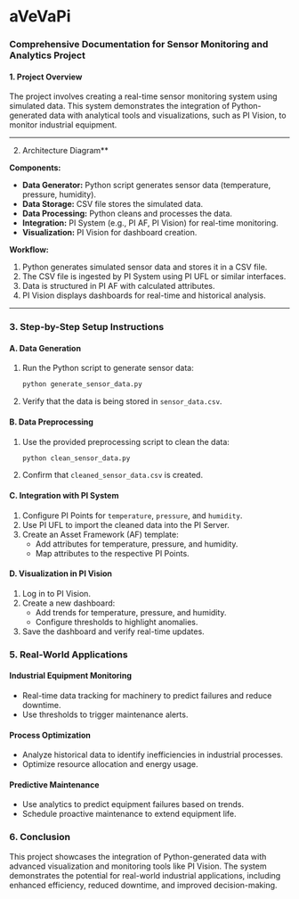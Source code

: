 # aVeVaPi
### Comprehensive Documentation for Sensor Monitoring and Analytics Project

#### **1. Project Overview**
The project involves creating a real-time sensor monitoring system using simulated data. This system demonstrates the integration of Python-generated data with analytical tools and visualizations, such as PI Vision, to monitor industrial equipment.

---

2. Architecture Diagram**

**Components:**
- **Data Generator:** Python script generates sensor data (temperature, pressure, humidity).
- **Data Storage:** CSV file stores the simulated data.
- **Data Processing:** Python cleans and processes the data.
- **Integration:** PI System (e.g., PI AF, PI Vision) for real-time monitoring.
- **Visualization:** PI Vision for dashboard creation.

**Workflow:**
1. Python generates simulated sensor data and stores it in a CSV file.
2. The CSV file is ingested by PI System using PI UFL or similar interfaces.
3. Data is structured in PI AF with calculated attributes.
4. PI Vision displays dashboards for real-time and historical analysis.

---

### **3. Step-by-Step Setup Instructions**

#### **A. Data Generation**
1. Run the Python script to generate sensor data:
   ```python
   python generate_sensor_data.py
   ```
2. Verify that the data is being stored in `sensor_data.csv`.

#### **B. Data Preprocessing**
1. Use the provided preprocessing script to clean the data:
   ```python
   python clean_sensor_data.py
   ```
2. Confirm that `cleaned_sensor_data.csv` is created.

#### **C. Integration with PI System**
1. Configure PI Points for `temperature`, `pressure`, and `humidity`.
2. Use PI UFL to import the cleaned data into the PI Server.
3. Create an Asset Framework (AF) template:
   - Add attributes for temperature, pressure, and humidity.
   - Map attributes to the respective PI Points.

#### **D. Visualization in PI Vision**
1. Log in to PI Vision.
2. Create a new dashboard:
   - Add trends for temperature, pressure, and humidity.
   - Configure thresholds to highlight anomalies.
3. Save the dashboard and verify real-time updates.


### **5. Real-World Applications**

#### **Industrial Equipment Monitoring**
- Real-time data tracking for machinery to predict failures and reduce downtime.
- Use thresholds to trigger maintenance alerts.

#### **Process Optimization**
- Analyze historical data to identify inefficiencies in industrial processes.
- Optimize resource allocation and energy usage.

#### **Predictive Maintenance**
- Use analytics to predict equipment failures based on trends.
- Schedule proactive maintenance to extend equipment life.

### **6. Conclusion**
This project showcases the integration of Python-generated data with advanced visualization and monitoring tools like PI Vision. The system demonstrates the potential for real-world industrial applications, including enhanced efficiency, reduced downtime, and improved decision-making.



